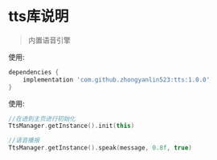 # tts库说明

> 内置语音引擎

使用:

```groovy
dependencies {
	implementation 'com.github.zhongyanlin523:tts:1.0.0'
}
```

使用:

```kotlin
//在进到主页进行初始化
TtsManager.getInstance().init(this)

//语音播报
TtsManager.getInstance().speak(message, 0.8f, true)
```


